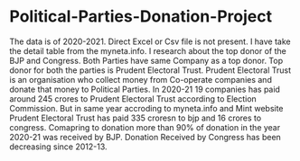 # Political-Parties-Donation-Project
The data is of 2020-2021.
Direct Excel or Csv file is not present. 
I have take the detail table from the myneta.info.
I research about the top donor of the BJP and Congress.
Both Parties have same Company as a top donor.
Top donor for both the parties is Prudent Electoral Trust.
Prudent Electoral Trust is an organisation who collect money from Co-operate companies and donate that money to Political Parties.
In 2020-21 19 companies has paid around 245 crores to Prudent Electoral Trust according to Election Commission.
But in same year accroding to myneta.info and Mint website Prudent Electoral Trust has paid 335 croresn to bjp and 16 crores to congress.
Comapring to donation more than 90% of donation in the year 2020-21 was received by BJP.
Donation Received by Congress has been decreasing since 2012-13.

